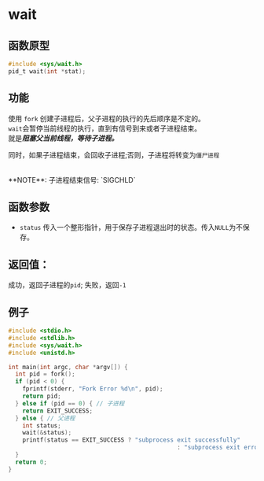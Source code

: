# wait

## 函数原型
```c
#include <sys/wait.h>
pid_t wait(int *stat);
```
## 功能
  使用 `fork` 创建子进程后，父子进程的执行的先后顺序是不定的。<br>
`wait`会暂停当前线程的执行，直到有信号到来或者子进程结束。<br>
就是***阻塞父当前线程，等待子进程。***  <br>  

  同时，如果子进程结束，会回收子进程;否则，子进程将转变为`僵尸进程`  <br>  

<br>
**NOTE**: 子进程结束信号: `SIGCHLD`

## 函数参数
- `status` 传入一个整形指针，用于保存子进程退出时的状态。传入`NULL`为不保存。

## 返回值：   

成功，返回子进程的`pid`;
失败，返回`-1`

## 例子
```c
#include <stdio.h>
#include <stdlib.h>
#include <sys/wait.h>
#include <unistd.h>

int main(int argc, char *argv[]) {
  int pid = fork();
  if (pid < 0) {
    fprintf(stderr, "Fork Error %d\n", pid);
    return pid;
  } else if (pid == 0) { // 子进程
    return EXIT_SUCCESS;
  } else { // 父进程
    int status;
    wait(&status);
    printf(status == EXIT_SUCCESS ? "subprocess exit successfully"
                                                : "subprocess exit error");
  }
  return 0;
}
```

